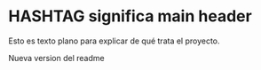 # HASHTAG significa main header

Esto es texto plano para explicar de qué trata el proyecto.

Nueva version del readme
